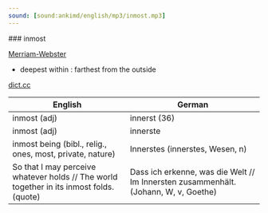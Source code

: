 ```yaml
---
sound: [sound:ankimd/english/mp3/inmost.mp3]
---
```


\### inmost

[Merriam-Webster](https://www.merriam-webster.com/dictionary/inmost)

- deepest within : farthest from the outside

[dict.cc](https://www.dict.cc/inmost)

| English        | German       |
| -------------- | ------------ |
| inmost (adj) | innerst (36) |
| inmost (adj) | innerste |
| inmost being (bibl., relig., ones, most, private, nature) | Innerstes (innerstes, Wesen, n) |
| So that I may perceive whatever holds // The world together in its inmost folds. (quote) | Dass ich erkenne, was die Welt // Im Innersten zusammenhält. (Johann, W, v, Goethe) |
